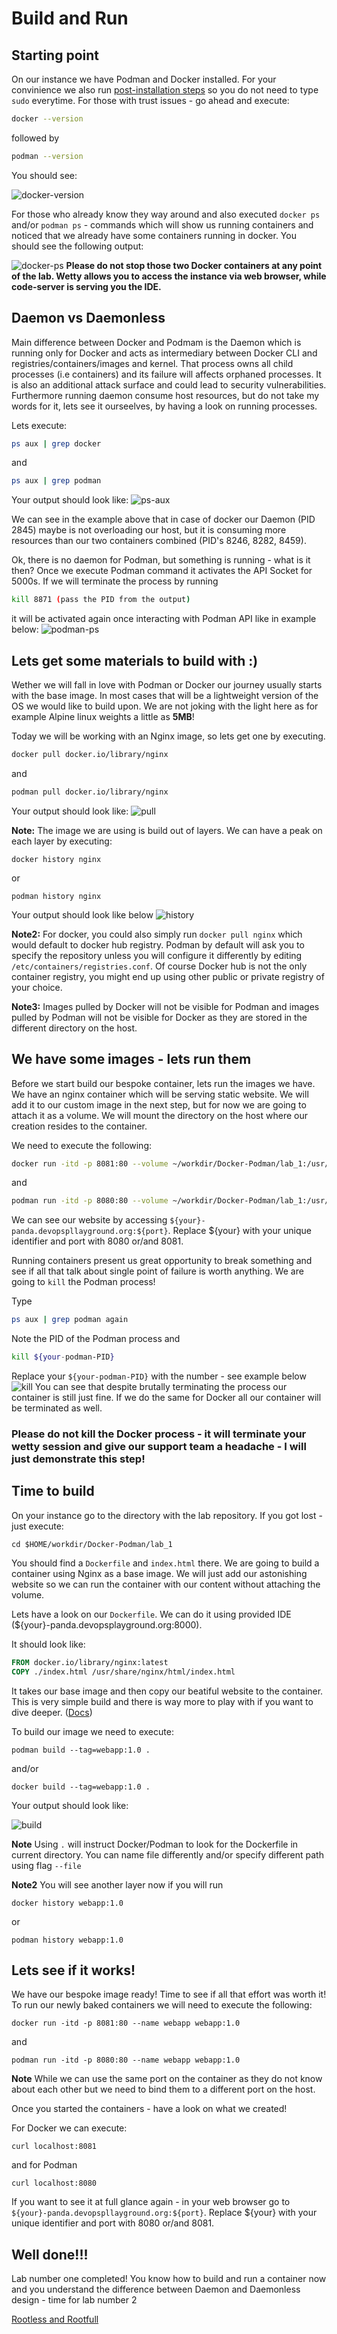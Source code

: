 # Build and Run
## Starting point
On our instance we have Podman and Docker installed. For your convinience we also run [post-installation steps](https://docs.docker.com/engine/install/linux-postinstall) so you do not need to type `sudo` everytime. For those with trust issues - go ahead and execute:
```bash
docker --version
```
followed by 
```bash
podman --version
```
You should see:

![docker-version](./images/docker-version.png)

For those who already know they way around and also executed `docker ps` and/or `podman ps` - commands which will show us running containers and noticed that we already have some containers running in docker. You should see the following output:

![docker-ps](./images/docker-ps.png)
**Please do not stop those two Docker containers at any point of the lab. Wetty allows you to access the instance via web browser, while code-server is serving you the IDE.**
## Daemon vs Daemonless
Main difference between Docker and Podmam is the Daemon which is running only for Docker and acts as intermediary between Docker CLI and registries/containers/images and kernel. That process owns all child processes (i.e containers) and its failure will affects orphaned processes. It is also an additional attack surface and could lead to security vulnerabilities. Furthermore running daemon consume host resources, but do not take my words for it, lets see it ourseelves, by having a look on running processes.

Lets execute:
```bash
ps aux | grep docker
```
and
```bash
ps aux | grep podman
```
Your output should look like:
![ps-aux](./images/ps-aux.png)

We can see in the example above that in case of docker our Daemon (PID 2845) maybe is not overloading our host, but it is consuming more resources than our two containers combined (PID's 8246, 8282, 8459).

Ok, there is no daemon for Podman, but something is running - what is it then? Once we execute Podman command it activates the API Socket for 5000s. If we will terminate the process by running
```bash
kill 8871 (pass the PID from the output)
```
it will be activated again once interacting with Podman API like in example below:
![podman-ps](./images/podman-ps.png)

## Lets get some materials to build with :) 
Wether we will fall in love with Podman or Docker our journey usually starts with the base image. In most cases that will be a lightweight version of the OS we would like to build upon. We are not joking with the light here as for example Alpine linux weights a little as **5MB**! 

Today we will be working with an Nginx image, so lets get one by executing.
```bash
docker pull docker.io/library/nginx
```
and
```bash
podman pull docker.io/library/nginx
```
Your output should look like:
![pull](./images/pull.png)

**Note:** The image we are using is build out of layers.
We can have a peak on each layer by executing:
```
docker history nginx
```
or
```
podman history nginx
```
Your output should look like below
![history](./images/history.png)

**Note2:** For docker, you could also simply run `docker pull nginx` which would default to docker hub registry. Podman by default will ask you to specify the repository unless you will configure it differently by editing `/etc/containers/registries.conf`. Of course Docker hub is not the only container registry, you might end up using other public or private registry of your choice.

**Note3:** Images pulled by Docker will not be visible for Podman and images pulled by Podman will not be visible for Docker as they are stored in the different directory on the host.

## We have some images - lets run them
Before we start build our bespoke container, lets run the images we have. We have an nginx container which will be serving static website. We will add it to our custom image in the next step, but for now we are going to attach it as a volume. We will mount the directory on the host where our creation resides to the container.

We need to execute the following:
```bash
docker run -itd -p 8081:80 --volume ~/workdir/Docker-Podman/lab_1:/usr/share/nginx/html nginx
```
and
```bash
podman run -itd -p 8080:80 --volume ~/workdir/Docker-Podman/lab_1:/usr/share/nginx/html nginx
```
We can see our website by accessing `${your}-panda.devopspllayground.org:${port}`. Replace ${your} with your unique identifier and port with 8080 or/and 8081.

Running containers present us great opportunity to break something and see if all that talk about single point of failure is worth anything. We are going to `kill` the Podman process!

Type 
```bash
ps aux | grep podman again
```
Note the PID of the Podman process and
```bash
kill ${your-podman-PID}
```
Replace your `${your-podman-PID}` with the number - see example below
![kill](./images/kill.png)
You can see that despite brutally terminating the process our container is still just fine. If we do the same for Docker all our container will be terminated as well.
### **Please do not kill the Docker process - it will terminate your wetty session and give our support team a headache - I will just demonstrate this step!**


## Time to build
On your instance go to the directory with the lab repository. If you got lost - just execute:
```
cd $HOME/workdir/Docker-Podman/lab_1
```
You should find a `Dockerfile` and `index.html` there. We are going to build a container using Nginx as a base image. We will just add our astonishing website so we can run the container with our content without attaching the volume.

Lets have a look on our `Dockerfile`. We can do it using provided IDE (${your}-panda.devopsplayground.org:8000). 

It should look like:
```Dockerfile
FROM docker.io/library/nginx:latest
COPY ./index.html /usr/share/nginx/html/index.html
```
It takes our base image and then copy our beatiful website to the container. This is very simple build and there is way more to play with if you want to dive deeper. ([Docs](https://docs.docker.com/engine/reference/builder/))

To build our image we need to execute:
```
podman build --tag=webapp:1.0 . 
```
and/or
```
docker build --tag=webapp:1.0 .
```
Your output should look like: 

![build](./images/build.png)

**Note** 
Using `.` will instruct Docker/Podman to look for the Dockerfile in current directory. You can name file differently and/or specify different path using flag `--file`

**Note2**
You will see another layer now if you will run
```
docker history webapp:1.0
```
or
```
podman history webapp:1.0
```

## Lets see if it works!
We have our bespoke image ready! Time to see if all that effort was worth it! To run our newly baked containers we will need to execute the following:
```
docker run -itd -p 8081:80 --name webapp webapp:1.0
```
and
```
podman run -itd -p 8080:80 --name webapp webapp:1.0
```
**Note** While we can use the same port on the container as they do not know about each other but we need to bind them to a different port on the host.

Once you started the containers - have a look on what we created! 

For Docker we can execute:
```
curl localhost:8081
```
and for Podman
```
curl localhost:8080
```

If you want to see it at full glance again - in your web browser go to `${your}-panda.devopspllayground.org:${port}`. Replace ${your} with your unique identifier and port with 8080 or/and 8081.
## Well done!!!
Lab number one completed! You know how to build and run a container now and you understand the difference between Daemon and Daemonless design - time for lab number 2

[Rootless and Rootfull](../lab_2/README.md)